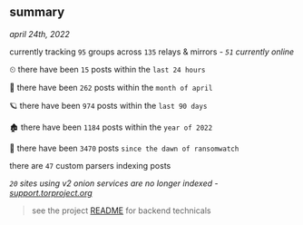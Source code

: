 
## summary
_april 24th, 2022_

currently tracking `95` groups across `135` relays & mirrors - _`51` currently online_

⏲ there have been `15` posts within the `last 24 hours`

🦈 there have been `262` posts within the `month of april`

🪐 there have been `974` posts within the `last 90 days`

🏚 there have been `1184` posts within the `year of 2022`

🦕 there have been `3470` posts `since the dawn of ransomwatch`

there are `47` custom parsers indexing posts

_`20` sites using v2 onion services are no longer indexed - [support.torproject.org](https://support.torproject.org/onionservices/v2-deprecation/)_

> see the project [README](https://github.com/thetanz/ransomwatch#ransomwatch--) for backend technicals

